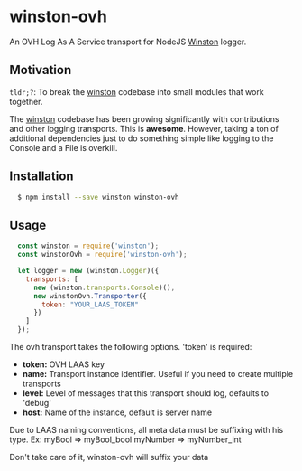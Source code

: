 # winston-ovh

An OVH Log As A Service transport for NodeJS [Winston][0] logger.

## Motivation
`tldr;?`: To break the [winston][0] codebase into small modules that work
together.

The [winston][0] codebase has been growing significantly with contributions and
other logging transports. This is **awesome**. However, taking a ton of
additional dependencies just to do something simple like logging to the Console
and a File is overkill.  

## Installation

``` bash
  $ npm install --save winston winston-ovh
```

## Usage
``` js
  const winston = require('winston');
  const winstonOvh = require('winston-ovh');

  let logger = new (winston.Logger)({
    transports: [
      new (winston.transports.Console)(),
      new winstonOvh.Transporter({ 
        token: "YOUR_LAAS_TOKEN" 
      })
    ]
  });
```

The ovh transport takes the following options. 'token' is required:

* __token:__ OVH LAAS key
* __name:__ Transport instance identifier. Useful if you need to create multiple transports
* __level:__ Level of messages that this transport should log, defaults to 'debug'
* __host:__ Name of the instance, default is server name


Due to LAAS naming conventions, all meta data must be suffixing with his type.
Ex:
myBool => myBool_bool
myNumber => myNumber_int

Don't take care of it, winston-ovh will suffix your data

[0]: https://github.com/flatiron/winston
